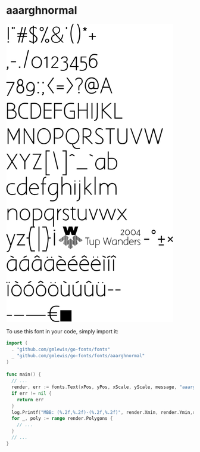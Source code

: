 # aaarghnormal

![aaarghnormal](aaarghnormal.png)

To use this font in your code, simply import it:

```go
import (
  . "github.com/gmlewis/go-fonts/fonts"
  _ "github.com/gmlewis/go-fonts/fonts/aaarghnormal"
)

func main() {
  // ...
  render, err := fonts.Text(xPos, yPos, xScale, yScale, message, "aaarghnormal")
  if err != nil {
    return err
  }
  log.Printf("MBB: (%.2f,%.2f)-(%.2f,%.2f)", render.Xmin, render.Ymin,render.Xmax, render.Ymax)
  for _, poly := range render.Polygons {
    // ...
  }
  // ...
}
```
